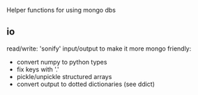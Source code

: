 Helper functions for using mongo dbs

io
------

read/write: 'sonify' input/output to make it more mongo friendly:
* convert numpy to python types
* fix keys with '.'
* pickle/unpickle structured arrays
* convert output to dotted dictionaries (see ddict)
